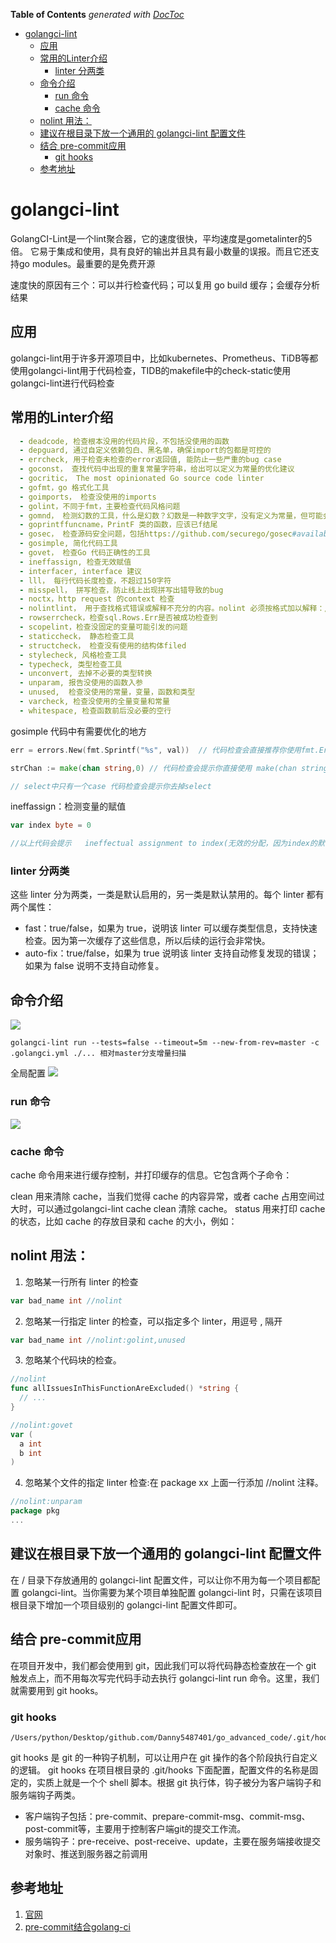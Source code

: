 <!-- START doctoc generated TOC please keep comment here to allow auto update -->
<!-- DON'T EDIT THIS SECTION, INSTEAD RE-RUN doctoc TO UPDATE -->
**Table of Contents**  *generated with [DocToc](https://github.com/thlorenz/doctoc)*

- [golangci-lint](#golangci-lint)
  - [应用](#%E5%BA%94%E7%94%A8)
  - [常用的Linter介绍](#%E5%B8%B8%E7%94%A8%E7%9A%84linter%E4%BB%8B%E7%BB%8D)
    - [linter 分两类](#linter-%E5%88%86%E4%B8%A4%E7%B1%BB)
  - [命令介绍](#%E5%91%BD%E4%BB%A4%E4%BB%8B%E7%BB%8D)
    - [run 命令](#run-%E5%91%BD%E4%BB%A4)
    - [cache 命令](#cache-%E5%91%BD%E4%BB%A4)
  - [nolint 用法：](#nolint-%E7%94%A8%E6%B3%95)
  - [建议在根目录下放一个通用的 golangci-lint 配置文件](#%E5%BB%BA%E8%AE%AE%E5%9C%A8%E6%A0%B9%E7%9B%AE%E5%BD%95%E4%B8%8B%E6%94%BE%E4%B8%80%E4%B8%AA%E9%80%9A%E7%94%A8%E7%9A%84-golangci-lint-%E9%85%8D%E7%BD%AE%E6%96%87%E4%BB%B6)
  - [结合 pre-commit应用](#%E7%BB%93%E5%90%88-pre-commit%E5%BA%94%E7%94%A8)
    - [git hooks](#git-hooks)
  - [参考地址](#%E5%8F%82%E8%80%83%E5%9C%B0%E5%9D%80)

<!-- END doctoc generated TOC please keep comment here to allow auto update -->

# golangci-lint

GolangCI-Lint是一个lint聚合器，它的速度很快，平均速度是gometalinter的5倍。
它易于集成和使用，具有良好的输出并且具有最小数量的误报。而且它还支持go modules。最重要的是免费开源

速度快的原因有三个：可以并行检查代码；可以复用 go build 缓存；会缓存分析结果

## 应用

golangci-lint用于许多开源项目中，比如kubernetes、Prometheus、TiDB等都使用golangci-lint用于代码检查，TIDB的makefile中的check-static使用golangci-lint进行代码检查


## 常用的Linter介绍

```yaml
  - deadcode, 检查根本没用的代码片段，不包括没使用的函数
  - depguard, 通过自定义依赖包白、黑名单，确保import的包都是可控的
  - errcheck, 用于检查未检查的error返回值, 能防止一些严重的bug case 
  - goconst， 查找代码中出现的重复常量字符串，给出可以定义为常量的优化建议
  - gocritic， The most opinionated Go source code linter
  - gofmt，go 格式化工具
  - goimports， 检查没使用的imports
  - golint，不同于fmt，主要检查代码风格问题
  - gomnd， 检测幻数的工具，什么是幻数？幻数是一种数字文字，没有定义为常量，但可能会更改，因此可能难以更新。 直接在任何源代码中使用数字而不进行解释被认为是不好的编程习惯。 它使程序更难以阅读，理解和维护。
  - goprintffuncname，PrintF 类的函数，应该已f结尾
  - gosec， 检查源码安全问题，包括https://github.com/securego/gosec#available-rules
  - gosimple, 简化代码工具
  - govet， 检查Go 代码正确性的工具
  - ineffassign, 检查无效赋值
  - interfacer, interface 建议
  - lll， 每行代码长度检查，不超过150字符
  - misspell， 拼写检查，防止线上出现拼写出错导致的bug
  - noctx，http request 的context 检查
  - nolintlint， 用于查找格式错误或解释不充分的内容。nolint 必须按格式加以解释：//nolint:gosec // this is not used in a secure application
  - rowserrcheck，检查sql.Rows.Err是否被成功检查到
  - scopelint，检查没固定的变量可能引发的问题
  - staticcheck， 静态检查工具
  - structcheck， 检查没有使用的结构体filed
  - stylecheck, 风格检查工具
  - typecheck, 类型检查工具
  - unconvert, 去掉不必要的类型转换
  - unparam, 报告没使用的函数入参
  - unused,  检查没使用的常量，变量，函数和类型
  - varcheck, 检查没使用的全量变量和常量
  - whitespace, 检查函数前后没必要的空行
```


gosimple 代码中有需要优化的地方
```go
err = errors.New(fmt.Sprintf("%s", val))  // 代码检查会直接推荐你使用fmt.Errorf(...)

strChan := make(chan string,0) // 代码检查会提示你直接使用 make(chan string)

// select中只有一个case 代码检查会提示你去掉select

```

ineffassign：检测变量的赋值
```go
var index byte = 0

//以上代码会提示   ineffectual assignment to index(无效的分配，因为index的默认值为0)
```

### linter 分两类
这些 linter 分为两类，一类是默认启用的，另一类是默认禁用的。每个 linter 都有两个属性：

- fast：true/false，如果为 true，说明该 linter 可以缓存类型信息，支持快速检查。因为第一次缓存了这些信息，所以后续的运行会非常快。
- auto-fix：true/false，如果为 true 说明该 linter 支持自动修复发现的错误；如果为 false 说明不支持自动修复。

## 命令介绍
![](.assets/img/.golangci_images/golangci_command.png)

```shell
golangci-lint run --tests=false --timeout=5m --new-from-rev=master -c .golangci.yml ./... 相对master分支增量扫描

```

全局配置
![](.assets/img/.golangci_images/golangci_global_config.png)

### run 命令
![](.assets/img/.golangci_images/golangci_run.png)


### cache 命令

cache 命令用来进行缓存控制，并打印缓存的信息。它包含两个子命令：

clean 用来清除 cache，当我们觉得 cache 的内容异常，或者 cache 占用空间过大时，可以通过golangci-lint cache clean 清除 cache。
status 用来打印 cache 的状态，比如 cache 的存放目录和 cache 的大小，例如：



## nolint 用法：
1. 忽略某一行所有 linter 的检查
```go
var bad_name int //nolint
```

2. 忽略某一行指定 linter 的检查，可以指定多个 linter，用逗号 , 隔开
```go
var bad_name int //nolint:golint,unused
```

3. 忽略某个代码块的检查。
```go
//nolint
func allIssuesInThisFunctionAreExcluded() *string {
  // ...
}

//nolint:govet
var (
  a int
  b int
)
```

4. 忽略某个文件的指定 linter 检查:在 package xx 上面一行添加 //nolint 注释。
```go
//nolint:unparam
package pkg
...
```

## 建议在根目录下放一个通用的 golangci-lint 配置文件
在 / 目录下存放通用的 golangci-lint 配置文件，可以让你不用为每一个项目都配置 golangci-lint。当你需要为某个项目单独配置 golangci-lint 时，只需在该项目根目录下增加一个项目级别的 golangci-lint 配置文件即可。


## 结合 pre-commit应用

在项目开发中，我们都会使用到 git，因此我们可以将代码静态检查放在一个 git 触发点上，而不用每次写完代码手动去执行 golangci-lint run 命令。这里，我们就需要用到 git hooks。


### git hooks
```shell
/Users/python/Desktop/github.com/Danny5487401/go_advanced_code/.git/hooks
```
git hooks 是 git 的一种钩子机制，可以让用户在 git 操作的各个阶段执行自定义的逻辑。
git hooks  在项目根目录的 .git/hooks 下面配置，配置文件的名称是固定的，实质上就是一个个 shell 脚本。根据 git 执行体，钩子被分为客户端钩子和服务端钩子两类。

- 客户端钩子包括：pre-commit、prepare-commit-msg、commit-msg、post-commit等，主要用于控制客户端git的提交工作流。
- 服务端钩子：pre-receive、post-receive、update，主要在服务端接收提交对象时、推送到服务器之前调用





## 参考地址
1. [官网](https://github.com/golangci/golangci-lint)
2. [pre-commit结合golang-ci](https://mp.weixin.qq.com/s/h6cez-1E-WumjI7FetlpFQ)